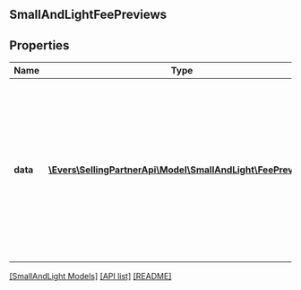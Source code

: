 ## SmallAndLightFeePreviews

## Properties

Name | Type | Description | Notes
------------ | ------------- | ------------- | -------------
**data** | [**\Evers\SellingPartnerApi\Model\SmallAndLight\FeePreview[]**](FeePreview.md) | A list of fee estimates for the requested items. The order of the fee estimates will follow the same order as the items in the request, with duplicates removed. | [optional]

[[SmallAndLight Models]](../) [[API list]](../../Api) [[README]](../../../README.md)
